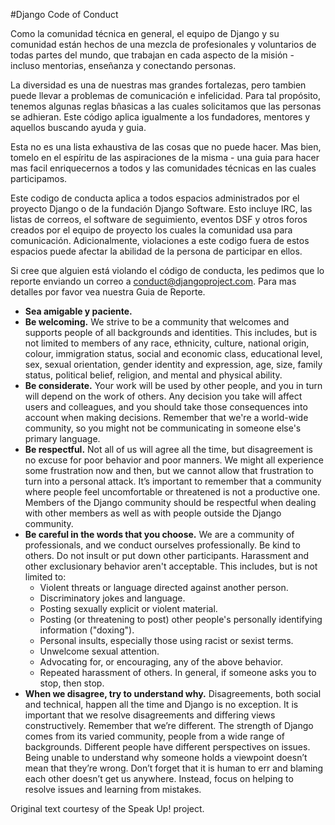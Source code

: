 #Django Code of Conduct

Como la comunidad técnica en general, el equipo de Django y su comunidad están hechos de una mezcla de profesionales y voluntarios de todas partes del mundo, que trabajan en cada aspecto de la misión - incluso mentorias, enseñanza y conectando personas.

La diversidad es una de nuestras mas grandes fortalezas, pero tambien puede llevar a problemas de comunicación e infelicidad. Para tal propósito, tenemos algunas reglas bñasicas a las cuales solicitamos que las personas se adhieran. Este código aplica igualmente a los fundadores, mentores y aquellos buscando ayuda y guia.

Esta no es una lista exhaustiva de las cosas que no puede hacer. Mas bien, tomelo en el espíritu de las aspiraciones de la misma - una guia para hacer mas facil enriquecernos a todos y las comunidades técnicas en las cuales participamos.

Este codigo de conducta aplica a todos espacios administrados por el proyecto Django o de la fundación Django Software. Esto incluye IRC, las listas de correos, el software de seguimiento, eventos DSF y otros foros creados por el equipo de proyecto los cuales la comunidad usa para comunicación. Adicionalmente, violaciones a este codigo fuera de estos espacios puede afectar la abilidad de la persona de participar en ellos.

Si cree que alguien está violando el código de conducta, les pedimos que lo reporte enviando un correo a conduct@djangoproject.com. Para mas detalles por favor vea nuestra Guia de Reporte.

* **Sea amigable y paciente.**
* **Be welcoming.** We strive to be a community that welcomes and supports people of all backgrounds and identities. This includes, but is not limited to members of any race, ethnicity, culture, national origin, colour, immigration status, social and economic class, educational level, sex, sexual orientation, gender identity and expression, age, size, family status, political belief, religion, and mental and physical ability.
* **Be considerate.** Your work will be used by other people, and you in turn will depend on the work of others. Any decision you take will affect users and colleagues, and you should take those consequences into account when making decisions. Remember that we're a world-wide community, so you might not be communicating in someone else's primary language.
* **Be respectful.** Not all of us will agree all the time, but disagreement is no excuse for poor behavior and poor manners. We might all experience some frustration now and then, but we cannot allow that frustration to turn into a personal attack. It’s important to remember that a community where people feel uncomfortable or threatened is not a productive one. Members of the Django community should be respectful when dealing with other members as well as with people outside the Django community.
*  **Be careful in the words that you choose.** We are a community of professionals, and we conduct ourselves professionally. Be kind to others. Do not insult or put down other participants. Harassment and other exclusionary behavior aren't acceptable. This includes, but is not limited to:
    * Violent threats or language directed against another person.
    * Discriminatory jokes and language.
    * Posting sexually explicit or violent material.
    * Posting (or threatening to post) other people's personally identifying information ("doxing").
    * Personal insults, especially those using racist or sexist terms.
    * Unwelcome sexual attention.
    * Advocating for, or encouraging, any of the above behavior.
    * Repeated harassment of others. In general, if someone asks you to stop, then stop.
* **When we disagree, try to understand why.** Disagreements, both social and technical, happen all the time and Django is no exception. It is important that we resolve disagreements and differing views constructively. Remember that we’re different. The strength of Django comes from its varied community, people from a wide range of backgrounds. Different people have different perspectives on issues. Being unable to understand why someone holds a viewpoint doesn’t mean that they’re wrong. Don’t forget that it is human to err and blaming each other doesn’t get us anywhere. Instead, focus on helping to resolve issues and learning from mistakes.

Original text courtesy of the Speak Up! project.